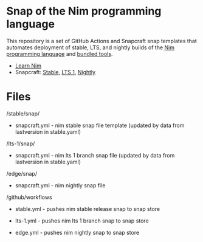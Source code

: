 
# Snap of the Nim programming language

This repository is a set of GitHub Actions and Snapcraft snap templates that automates deployment of stable, LTS, and nightly builds of the [Nim programming language](https://nim-lang.org/) and [bundled tools](https://nim-lang.org/docs/tools.html).

* [Learn Nim](https://nim-lang.org/learn.html)
* Snapcraft: [Stable](https://snapcraft.io/nim-lang), [LTS 1](https://snapcraft.io/nim-lang-lts-1), [Nightly](https://snapcraft.io/nim-lang-nightly)

# Files

/stable/snap/

- snapcraft.yml - nim stable snap file template (updated by data from lastversion in stable.yaml)

/lts-1/snap/

- snapcraft.yml - nim lts 1 branch snap file (updated by data from lastversion in stable.yaml)

/edge/snap/

- snapcraft.yml - nim nightly snap file

/github/workflows

- stable.yml - pushes nim stable release snap to snap store

- lts-1.yml - pushes nim lts 1 branch snap to snap store

- edge.yml - pushes nim nightly snap to snap store
